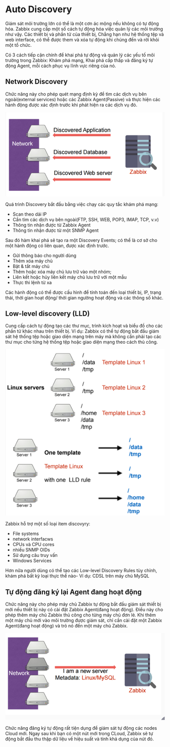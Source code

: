 # Auto Discovery 
Giám sát môi trường lớn có thể là một cơn ác mộng nếu không có tự động hóa. Zabbix cung cấp một số cách tự động hóa việc quản lý các môi trường như vậy. Các thiết bị và phần tử của thiết bị, Chẳng hạn như hệ thống tệp và web interface, có thể được them và xóa tự động khi chúng đến và rời khỏi một tổ chức.

Có 3 cách tiếp cận chính để khai phá tự động và quản lý các yếu tố môi trường trong Zabbix: Khám phá mạng, Khai phá cấp thấp và đăng ký tự động Agent, mỗi cách phục vụ lĩnh vực riêng của nó.

## Network Discovery
Chức năng này cho phép quét mạng định kỳ để tìm các dịch vụ bên ngoài(external services) hoặc các Zabbix Agent(Passive) và thực hiện các hành động được xác định trước khi phát hiện ra các dịch vụ đó.

![huydv](/images/Screenshot_25.png)

Quá trình Discovery bắt đầu bằng việc chạy các quy tắc khám phá mạng:
* Scan theo dải IP
* Cần tìm các dịch vụ bên ngoài(FTP, SSH, WEB, POP3, IMAP, TCP, v.v)
* Thông tin nhận được từ Zabbix Agent
* Thông tin nhận được từ một SNMP Agent

Sau đó hàm khai phá sẽ tạo ra một Discovery Events; có thể là cơ sở cho một hành động có liên quan, được xác định trước.
* Gửi thông báo cho người dùng
* Thêm xóa máy chủ
* Bật & tắt máy chủ
* Thêm hoặc xóa máy chủ lưu trữ vào một nhóm;
* Liên kết hoặc hủy liên kết máy chủ lưu trữ với một mẫu
* Thực thi lệnh từ xa

Các hành động có thể được cấu hình để tính toán đến loại thiết bị, IP, trạng thái, thời gian hoạt động/ thời gian ngường hoạt động và các thông số khác.

## Low-level discovery (LLD)
Cung cấp cách tự động tạo các thư mục, trình kích hoạt và biểu đồ cho các phần tử khác nhau trên thiết bị. Ví dụ: Zabbix có thể tự động bắt đầu giám sát hệ thống tệp hoặc giao diện mạng trên máy mà không cần phải tạo các thư mục cho từng hệ thống tệp hoặc giao diện mạng theo cách thủ công.

![huydv](/images/Screenshot_26.png)

Zabbix hỗ trợ một số loại item discovyry:
* File systems
* network interfacws
* CPUs và CPU cores
* nhiều SNMP OIDs
* Sử dụng câu truy vấn
* Windows Services 

Hơn nữa người dùng có thể tạo các Low-level Discovery Rules tùy chỉnh, khám phá bất kỳ loại thực thể nào- Ví dụ: CDSL trên máy chủ MySQL

## Tự động đăng ký lại Agent đang hoạt động

Chức năng này cho phép máy chủ Zabbix tự động bắt đầu giám sát thiết bị mới nếu thiết bị này có cài đặt Zabbix Agent(đang hoạt động). Điều này cho phép thêm máy chủ Zabbix thủ công cho từng máy chủ đơn lẻ. Khi thêm một máy chủ mới vào môi trường được giám sát, chỉ cần cài đặt một Zabbix Agent(đang hoạt động) và trỏ nó đến một máy chủ Zabbix.

![huydv](/images/Screenshot_27.png)

Chức năng đăng ký tự động rất tiện dụng để giám sát tự động các nodes Cloud mới. Ngay sau khi bạn có một nút mới trong CLoud, Zabbix sẽ tự động bắt đầu thu thập dữ liệu về hiệu suất và tính khả dụng của nút đó.
